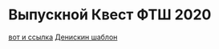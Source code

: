 # Выпускной Квест ФТШ 2020

[вот и ссылка](https://pths-archive.github.io/quest2020/src)
[Денискин шаблон](https://pths-archive.github.io/quest2020/src/template.html)
